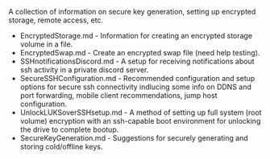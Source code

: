 A collection of information on secure key generation, setting up encrypted storage, remote access, etc.

* EncryptedStorage.md - Information for creating an encrypted storage volume in a file.
* EncryptedSwap.md - Create an encrypted swap file (need help testing).
* SSHnotificationsDiscord.md - A setup for receiving notifications about ssh activity in a private discord server.
* SecureSSHConfiguration.md - Recommended configuration and setup options for secure ssh connectivity indlucing some info on DDNS and port forwarding, mobile client recommendations, jump host configuration.
* UnlockLUKSoverSSHsetup.md - A method of setting up full system (root volume) encryption with an ssh-capable boot environment for unlocking the drive to complete bootup.
* SecureKeyGeneration.md - Suggestions for securely generating and storing cold/offline keys.
